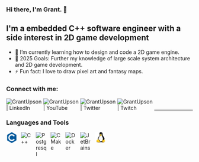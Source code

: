 ### Hi there, I'm Grant. 👋

## I'm a embedded C++ software engineer with a side interest in 2D game development
- :notebook: I’m currently learning how to design and code a 2D game engine.
- 🥅 2025 Goals: Further my knowledge of large scale system architecture and 2D game development.
- ⚡ Fun fact: I love to draw pixel art and fantasy maps.

### Connect with me:

[<img align="left" alt="GrantUpson | LinkedIn" width="100px" height="50px" src="https://img.shields.io/badge/linkedin-%230077B5.svg?&style=for-the-badge&logo=linkedin&logoColor=white" />][linkedin]
[<img align="left" alt="GrantUpson | YouTube" width="100px" height="50px" src="https://img.shields.io/badge/youtube-%23FF0000.svg?&style=for-the-badge&logo=youtube&logoColor=white" />][youtube]
[<img align="left" alt="GrantUpson | Twitter" width="100px" height="50px" src="https://img.shields.io/badge/twitter-%231DA1F2.svg?&style=for-the-badge&logo=twitter&logoColor=white" />][twitter]
[<img align="left" alt="GrantUpson | Twitch" width="100px" height="50px" src="https://img.shields.io/badge/twitch-%239146FF.svg?&style=for-the-badge&logo=twitch&logoColor=white" />][twitch]

<br />

[linkedin]: https://www.linkedin.com/in/grantupson/
[youtube]: https://www.youtube.com/channel/UCc4SwXQ38uwfGWIrVvMK11Q?
[twitter]: https://twitter.com/GrantUpson
[twitch]: https://www.twitch.tv/GrantUpson

---

### Languages and Tools

<img align="left" alt="C++" width="30px" style="padding-right:10px;" src="https://github.com/devicons/devicon/blob/v2.16.0/icons/c/c-plain.svg" />
<img align="left" alt="C++" width="30px" style="padding-right:10px;" src="https://cdn.jsdelivr.net/gh/devicons/devicon/icons/cplusplus/cplusplus-plain.svg" />
<img align="left" alt="Postgresql" width="30px" style="padding-right:10px;" src="https://cdn.jsdelivr.net/gh/devicons/devicon/icons/postgresql/postgresql-original.svg" />
<img align="left" alt="CMake" width="30px" style="padding-right:10px;" src="https://cdn.jsdelivr.net/gh/devicons/devicon/icons/cmake/cmake-original.svg" />
<img align="left" alt="Docker" width="30px" style="padding-right:10px;" src="https://cdn.jsdelivr.net/gh/devicons/devicon/icons/docker/docker-plain.svg" />
<img align="left" alt="JetBrains" width="30px" style="padding-right:10px;" src="https://cdn.jsdelivr.net/gh/devicons/devicon/icons/jetbrains/jetbrains-original.svg" />    
<img align="left" alt="JetBrains" width="30px" style="padding-right:10px;" src="https://github.com/devicons/devicon/blob/v2.16.0/icons/linux/linux-original.svg" />   
<br />
